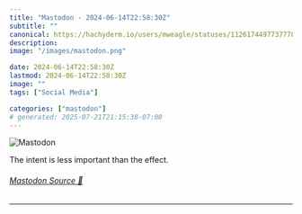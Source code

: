 ```yaml
---
title: "Mastodon - 2024-06-14T22:58:30Z"
subtitle: ""
canonical: https://hachyderm.io/users/mweagle/statuses/112617449773777838
description:
image: "/images/mastodon.png"

date: 2024-06-14T22:58:30Z
lastmod: 2024-06-14T22:58:30Z
image: ""
tags: ["Social Media"]

categories: ["mastodon"]
# generated: 2025-07-21T21:15:38-07:00
---
```

![Mastodon](/images/mastodon.png)

<p>The intent is less important than the effect.</p>


###### [Mastodon Source 🐘](https://hachyderm.io/@mweagle/112617449773777838)

___
